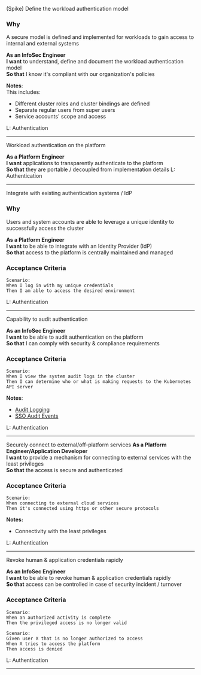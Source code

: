 (Spike) Define the workload authentication model

### Why
A secure model is defined and implemented for workloads to gain access to internal and external systems  

**As an InfoSec Engineer**  
**I want** to understand, define and document the workload authentication model  
**So that** I know it's compliant with our organization's policies

**Notes**:  
This includes:
- Different cluster roles and cluster bindings are defined
- Separate regular users from super users
- Service accounts' scope and access

L: Authentication

---

Workload authentication on the platform 

**As a Platform Engineer**  
**I want** applications to transparently authenticate to the platform  
**So that**  they are portable / decoupled from implementation details
L: Authentication

---

Integrate with existing authentication systems / IdP  

### Why
Users and system accounts are able to leverage a unique identity to successfully access the cluster  

**As a Platform Engineer**  
**I want** to be able to integrate with an Identity Provider (IdP)   
**So that** access to the platform is centrally maintained and managed

### Acceptance Criteria
```gherkin
Scenario: 
When I log in with my unique credentials
Then I am able to access the desired environment
```
L: Authentication

---

Capability to audit authentication  

**As an InfoSec Engineer**  
**I want** to be able to audit authentication on the platform  
**So that** I can comply with security & compliance requirements

### Acceptance Criteria
```gherkin
Scenario: 
When I view the system audit logs in the cluster
Then I can determine who or what is making requests to the Kubernetes API server
```
 
**Notes**:
- [Audit Logging](https://docs.vmware.com/en/VMware-Tanzu-Kubernetes-Grid/1.3/vmware-tanzu-kubernetes-grid-13/GUID-troubleshooting-tkg-audit-logging.html#api-logs)
- [SSO Audit Events](https://docs.vmware.com/en/VMware-vSphere/7.0/com.vmware.vsphere.security.doc/GUID-FBECACED-E9E2-4DE5-A4D2-3587D90D2420.html)

L: Authentication

---

Securely connect to external/off-platform services 
**As a Platform Engineer/Application Developer**  
**I want** to provide a mechanism for connecting to external services with the least privileges  
**So that** the access is secure and authenticated 

### Acceptance Criteria
```gherkin
Scenario: 
When connecting to external cloud services
Then it's connected using https or other secure protocols 
```
 **Notes:**
- Connectivity with the least privileges

L: Authentication

---

Revoke human & application credentials rapidly  

**As an InfoSec Engineer**  
 **I want** to be able to revoke human & application credentials rapidly  
 **So that** access can be controlled in case of security incident / turnover

### Acceptance Criteria
```gherkin
Scenario: 
When an authorized activity is complete
Then the privileged access is no longer valid
```
```gherkin
Scenario: 
Given user X that is no longer authorized to access
When X tries to access the platform
Then access is denied 
```
L: Authentication

---
